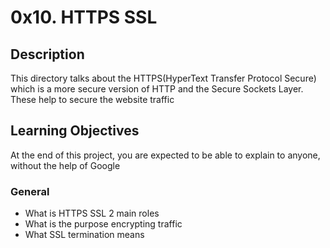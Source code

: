 # 0x10. HTTPS SSL

## Description
This directory talks about the HTTPS(HyperText Transfer Protocol Secure) which is a more secure version of HTTP and the Secure Sockets Layer. These help to secure the website traffic

## Learning Objectives
At the end of this project, you are expected to be able to explain to anyone, without the help of Google

### General
* What is HTTPS SSL 2 main roles
* What is the purpose encrypting traffic
* What SSL termination means
